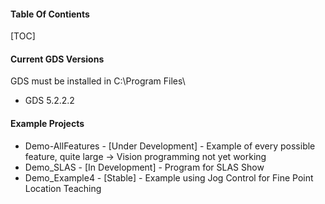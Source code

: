 #### Table Of Contients
[TOC]

#### Current GDS Versions
GDS must be installed in C:\Program Files\
- GDS 5.2.2.2

#### Example Projects

- Demo-AllFeatures - [Under Development] - Example of every possible feature, quite large 
-> Vision programming not yet working 
- Demo_SLAS - [In Development] - Program for SLAS Show 
- Demo_Example4 - [Stable] - Example using Jog Control for Fine Point Location Teaching
